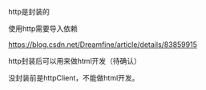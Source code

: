 http是封装的

使用http需要导入依赖

https://blog.csdn.net/Dreamfine/article/details/83859915

http封装后可以用来做html开发（待确认）

没封装前是httpClient，不能做html开发。

